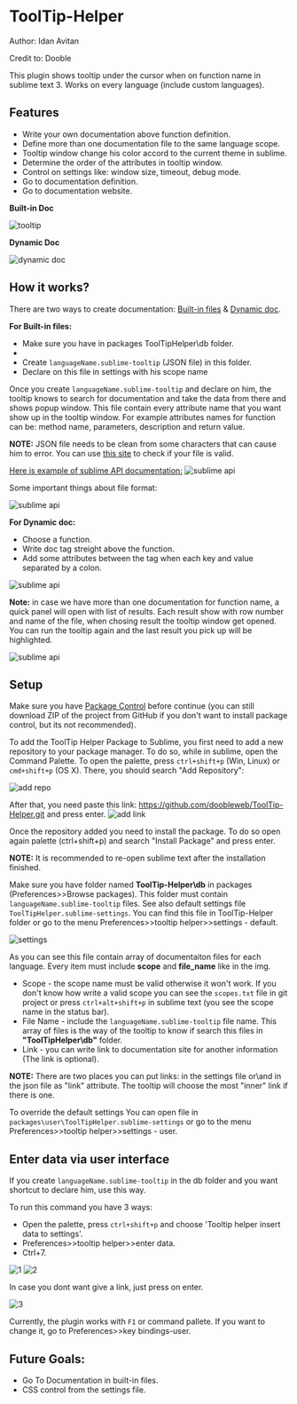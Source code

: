 # ToolTip-Helper

Author: Idan Avitan

Credit to: Dooble

This plugin shows tooltip under the cursor when on function name in sublime text 3.
Works on every language (include custom languages).

## Features

<ul>
  <li>Write your own documentation above function definition.</li>
  <li>Define more than one documentation file to the same language scope.</li>
  <li>Tooltip window change his color accord to the current theme in sublime.</li>
  <li>Determine the order of the attributes in tooltip window.</li>
  <li>Control on settings like: window size, timeout, debug mode.</li>
  <li>Go to documentation definition.</li>
  <li>Go to documentation website.</li>
</ul>

<b>Built-in Doc</b>

<img src="http://s28.postimg.org/op1xxk9j1/tooltip.png" alt="tooltip">

<b>Dynamic Doc</b>

<img src="http://s16.postimg.org/67ub24hnp/tool.png" alt="dynamic doc">

## How it works?

There are two ways to create documentation: <u>Built-in files</u> & <u>Dynamic doc</u>.

<b>For Built-in files:</b>
<ul>
  <li>Make sure you have in packages ToolTipHelper\db folder.<li>
  <li>Create <code>languageName.sublime-tooltip</code> (JSON file) in this folder.</li>
  <li>Declare on this file in settings with his scope name</li>
</ul>

Once you create <code>languageName.sublime-tooltip</code> and declare on him, the tooltip knows to search for documentation and take the data from there and shows popup window.
This file contain every attribute name that you want show up in the tooltip window. For example attributes names for function can be: method name, parameters, description and return value.

<b>NOTE:</b> JSON file needs to be clean from some characters that can cause him to error. 
You can use <a href="http://jsonlint.com/">this site</a> to check if your file is valid.

<u>Here is example of sublime API documentation:</u>
<img src="http://s10.postimg.org/t1ecgy9vt/json_example.png" alt="sublime api">

Some important things about file format:


<img src="http://s29.postimg.org/9vvxfurtz/rules.png" alt="sublime api">

<b>For Dynamic doc:</b>

- Choose a function.
-  Write doc tag streight above the function.
- Add some attributes between the tag when each key and value separated by a colon.


<img src="http://s30.postimg.org/69jhxq6wh/dynamic.png" alt="sublime api">

<b>Note:</b> in case we have more than one documentation for function name, a quick panel will open with list of results.
Each result show with row number and name of the file, when chosing result the tooltip window get opened.
You can run the tooltip again and the last result you pick up will be highlighted.

<img src="http://s29.postimg.org/9qlvlsdsn/image.png" alt="sublime api">


## Setup

Make sure you have <a href="https://packagecontrol.io/installation" alt="packagecontrol">Package Control</a> before continue (you can still download ZIP of the project from GitHub if you don't want to install package control, but its not recommended).


To add the ToolTip Helper Package to Sublime, you first need to add a new repository to your package manager. To do so, while in sublime, open the Command Palette. To open the palette, press <code>ctrl+shift+p</code> (Win, Linux) or <code>cmd+shift+p</code> (OS X).
There, you should search "Add Repository": 

<img src="http://s12.postimg.org/iv5k5nwul/add_repo.png" alt="add repo">

After that, you need paste this link: https://github.com/doobleweb/ToolTip-Helper.git and press enter.
<img src="http://s9.postimg.org/vu5pvg467/url_dooble.png" alt="add link">

Once the repository added you need to install the package. To do so open again palette (ctrl+shift+p) and search "Install Package" and press enter.

<b>NOTE:</b> It is recommended to re-open sublime text after the installation finished.

Make sure you have folder named <b>ToolTip-Helper\db</b> in packages (Preferences>>Browse packages). This folder must contain <code>languageName.sublime-tooltip</code> files.
See also default settings file <code>ToolTipHelper.sublime-settings</code>.
You can find this file in ToolTip-Helper folder or go to the menu Preferences>>tooltip helper>>settings - default.

<img src="http://s16.postimg.org/s7t72j4o5/settings.png" alt="settings">

As you can see this file contain array of documentaiton files for each language.
Every item must include <b>scope</b> and <b>file_name</b> like in the img.

<ul>
  <li> Scope - the scope name must be valid otherwise it won't work. If you don't know how write a valid scope you can see the <code>scopes.txt</code> file in git project or press <code>ctrl+alt+shift+p</code> in sublime text (you see the scope name in the status bar).
  <li> File Name - include the <code>languageName.sublime-tooltip</code> file name. This array of files is the way of the tooltip to know if search this files in <b>"ToolTipHelper\db"</b> folder.
  <li> Link - you can write link to documentation site for another information (The link is optional).
</ul>

<b>NOTE:</b> There are two places you can put links: in the settings file or\and in the json file as "link" attribute.
The tooltip will choose the most "inner" link if there is one.

To override the default settings You can open file in <code>packages\user\ToolTipHelper.sublime-settings</code> or go to the menu Preferences>>tooltip helper>>settings - user.

## Enter data via user interface

If you create <code>languageName.sublime-tooltip</code> in the db folder and you want shortcut to declare him, use this way.

To run this command you have 3 ways:
-  Open the palette, press <code>ctrl+shift+p</code> and choose 'Tooltip helper insert data to settings'.
-  Preferences>>tooltip helper>>enter data.
-  Ctrl+7.

<img src="http://s23.postimg.org/vp1v4vdyz/image.png" alt="1">
<img src="http://s11.postimg.org/peulug8yr/image.png" alt="2">

In case you dont want give a link, just press on enter.

<img src="http://s13.postimg.org/ui8grveuv/image.png" alt="3">

Currently, the plugin works with <code>F1</code> or command pallete. If you want to change it, go to Preferences>>key bindings-user.

## Future Goals:
<ul> 
  <li> Go To Documentation in built-in files.
  <li> CSS control from the settings file.
</ul>
